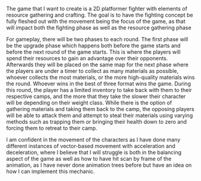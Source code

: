The game that I want to create is a 2D platformer fighter with elements of resource gathering and crafting. The goal is to have the fighting concept be fully fleshed out with the movement being the focus of the game, as that will impact both the fighting phase as well as the resource gathering phase 

For gameplay, there will be two phases to each round. The first phase will be the upgrade phase which happens both before the game starts and before the next round of the game starts. This is where the players will spend their resources to gain an advantage over their opponents. Afterwards they will be placed on the same map for the next phase where the players are under a timer to collect as many materials as possible, whoever collects the most materials, or the more high-quality materials wins the round. Whoever wins in the best of three format wins the game. During this round, the player has a limited inventory to take back with them to their respective camps, and the more that they take the slower their character will be depending on their weight class. While there is the option of gathering materials and taking them back to the camp, the opposing players will be able to attack them and attempt to steal their materials using varying methods such as trapping them or bringing their health down to zero and forcing them to retreat to their camp. 

 

I am confident in the movement of the characters as I have done many different instances of vector-based movement with acceleration and deceleration, where I believe that I will struggle is both in the balancing aspect of the game as well as how to have hit scan by frame of the animation, as I have never done animation trees before but have an idea on how I can implement this mechanic. 
